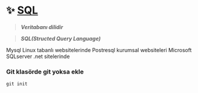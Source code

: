 # ✨ <ins> SQL</ins>
> _**Veritabanı dilidir**_
  
> _**SQL(Structed Query Language)**_

Mysql Linux tabanlı websitelerinde
Postresql kurumsal websiteleri
Microsoft SQLserver .net sitelerinde 

### Git klasörde git yoksa ekle
```
git init
```
  